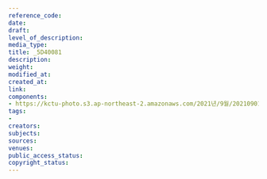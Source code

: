 ```yaml
---
reference_code: 
date: 
draft: 
level_of_description: 
media_type: 
title: _5D40081
description: 
weight: 
modified_at: 
created_at: 
link: 
components:
- https://kctu-photo.s3.ap-northeast-2.amazonaws.com/2021년/9월/20210901_진보당+김재연+상임대표,+공동대표단+민주노총+방문/_5D40081.jpg
tags:
- 
creators: 
subjects: 
sources: 
venues: 
public_access_status: 
copyright_status: 
---
```

